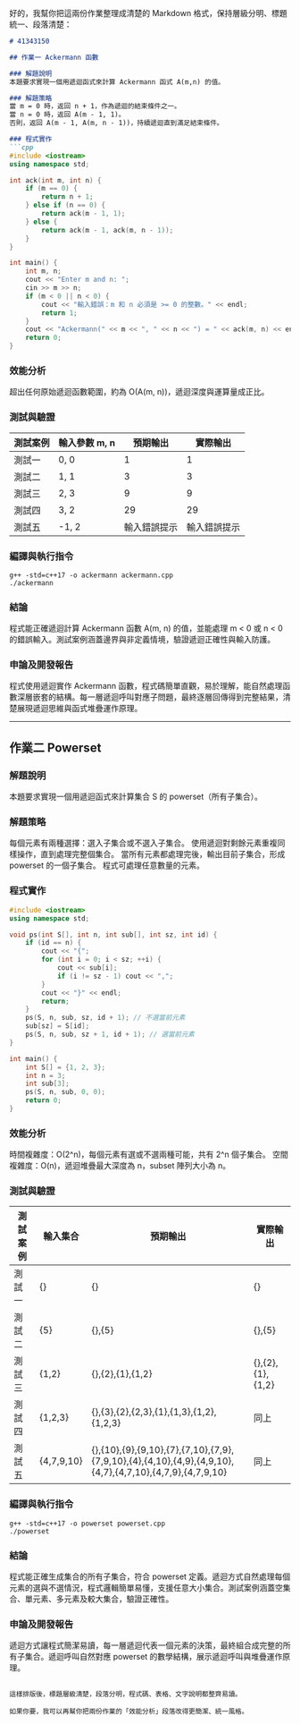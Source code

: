 好的，我幫你把這兩份作業整理成清楚的 Markdown 格式，保持層級分明、標題統一、段落清楚：

````markdown
# 41343150

## 作業一 Ackermann 函數

### 解題說明
本題要求實現一個用遞迴函式來計算 Ackermann 函式 A(m,n) 的值。

### 解題策略
當 m = 0 時，返回 n + 1，作為遞迴的結束條件之一。  
當 n = 0 時，返回 A(m - 1, 1)。  
否則，返回 A(m - 1, A(m, n - 1))，持續遞迴直到滿足結束條件。  

### 程式實作
```cpp
#include <iostream>
using namespace std;

int ack(int m, int n) {
    if (m == 0) {
        return n + 1;
    } else if (n == 0) {
        return ack(m - 1, 1);
    } else {
        return ack(m - 1, ack(m, n - 1));
    }
}

int main() {
    int m, n;
    cout << "Enter m and n: ";
    cin >> m >> n;
    if (m < 0 || n < 0) {
        cout << "輸入錯誤：m 和 n 必須是 >= 0 的整數。" << endl;
        return 1;
    }
    cout << "Ackermann(" << m << ", " << n << ") = " << ack(m, n) << endl;
    return 0;
}
````

### 效能分析

超出任何原始遞迴函數範圍，約為 O(A(m, n))，遞迴深度與運算量成正比。

### 測試與驗證

| 測試案例 | 輸入參數 m, n | 預期輸出   | 實際輸出   |
| ---- | --------- | ------ | ------ |
| 測試一  | 0, 0      | 1      | 1      |
| 測試二  | 1, 1      | 3      | 3      |
| 測試三  | 2, 3      | 9      | 9      |
| 測試四  | 3, 2      | 29     | 29     |
| 測試五  | -1, 2     | 輸入錯誤提示 | 輸入錯誤提示 |

### 編譯與執行指令

```shell
g++ -std=c++17 -o ackermann ackermann.cpp
./ackermann
```

### 結論

程式能正確遞迴計算 Ackermann 函數 A(m, n) 的值，並能處理 m < 0 或 n < 0 的錯誤輸入。測試案例涵蓋邊界與非定義情境，驗證遞迴正確性與輸入防護。

### 申論及開發報告

程式使用遞迴實作 Ackermann 函數，程式碼簡單直觀，易於理解，能自然處理函數深層嵌套的結構。每一層遞迴呼叫對應子問題，最終逐層回傳得到完整結果，清楚展現遞迴思維與函式堆疊運作原理。

---

## 作業二 Powerset

### 解題說明

本題要求實現一個用遞迴函式來計算集合 S 的 powerset（所有子集合）。

### 解題策略

每個元素有兩種選擇：選入子集合或不選入子集合。
使用遞迴對剩餘元素重複同樣操作，直到處理完整個集合。
當所有元素都處理完後，輸出目前子集合，形成 powerset 的一個子集合。
程式可處理任意數量的元素。

### 程式實作

```cpp
#include <iostream>
using namespace std;

void ps(int S[], int n, int sub[], int sz, int id) {
    if (id == n) {
        cout << "{";
        for (int i = 0; i < sz; ++i) {
            cout << sub[i];
            if (i != sz - 1) cout << ",";
        }
        cout << "}" << endl;
        return;
    }
    ps(S, n, sub, sz, id + 1); // 不選當前元素
    sub[sz] = S[id];
    ps(S, n, sub, sz + 1, id + 1); // 選當前元素
}

int main() {
    int S[] = {1, 2, 3};
    int n = 3;
    int sub[3];
    ps(S, n, sub, 0, 0);
    return 0;
}
```

### 效能分析

時間複雜度：O(2^n)，每個元素有選或不選兩種可能，共有 2^n 個子集合。
空間複雜度：O(n)，遞迴堆疊最大深度為 n，subset 陣列大小為 n。

### 測試與驗證

| 測試案例 | 輸入集合       | 預期輸出                                                                                                     | 實際輸出             |
| ---- | ---------- | -------------------------------------------------------------------------------------------------------- | ---------------- |
| 測試一  | {}         | {}                                                                                                       | {}               |
| 測試二  | {5}        | {},{5}                                                                                                   | {},{5}           |
| 測試三  | {1,2}      | {},{2},{1},{1,2}                                                                                         | {},{2},{1},{1,2} |
| 測試四  | {1,2,3}    | {},{3},{2},{2,3},{1},{1,3},{1,2},{1,2,3}                                                                 | 同上               |
| 測試五  | {4,7,9,10} | {},{10},{9},{9,10},{7},{7,10},{7,9},{7,9,10},{4},{4,10},{4,9},{4,9,10},{4,7},{4,7,10},{4,7,9},{4,7,9,10} | 同上               |

### 編譯與執行指令

```shell
g++ -std=c++17 -o powerset powerset.cpp
./powerset
```

### 結論

程式能正確生成集合的所有子集合，符合 powerset 定義。遞迴方式自然處理每個元素的選與不選情況，程式邏輯簡單易懂，支援任意大小集合。測試案例涵蓋空集合、單元素、多元素及較大集合，驗證正確性。

### 申論及開發報告

遞迴方式讓程式簡潔易讀，每一層遞迴代表一個元素的決策，最終組合成完整的所有子集合。遞迴呼叫自然對應 powerset 的數學結構，展示遞迴呼叫與堆疊運作原理。

```

這樣排版後，標題層級清楚，段落分明，程式碼、表格、文字說明都整齊易讀。  

如果你要，我可以再幫你把兩份作業的「效能分析」段落改得更簡潔、統一風格。
```
